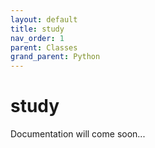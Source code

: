 ```yaml
---
layout: default
title: study
nav_order: 1
parent: Classes
grand_parent: Python
---
```


# study

Documentation will come soon...